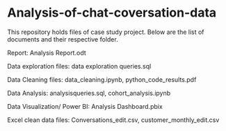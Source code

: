 # Analysis-of-chat-coversation-data


This repository holds files of case study project. Below are the list of documents and their respective folder.

Report: Analysis Report.odt

Data exploration files: data exploration queries.sql

Data Cleaning files: data_cleaning.ipynb, python_code_results.pdf

Data Analysis: analysisqueries.sql, cohort_analysis.ipynb

Data Visualization/ Power BI: Analysis Dashboard.pbix

Excel clean data files: Conversations_edit.csv, customer_monthly_edit.csv


